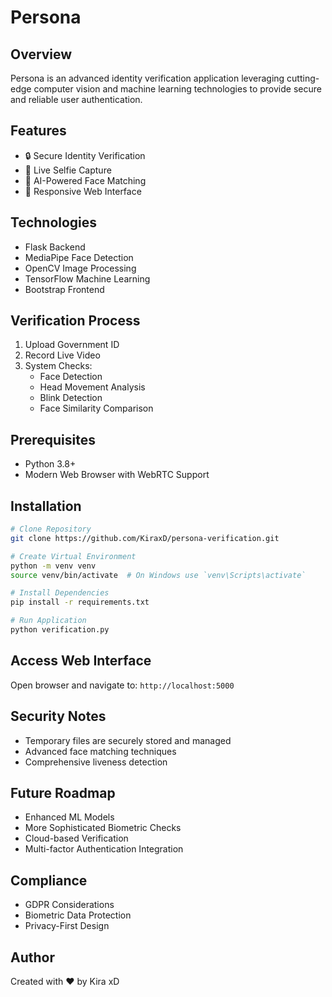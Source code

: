# Persona

## Overview
Persona is an advanced identity verification application leveraging cutting-edge computer vision and machine learning technologies to provide secure and reliable user authentication.

## Features
- 🔒 Secure Identity Verification
- 📸 Live Selfie Capture
- 🧠 AI-Powered Face Matching
- 📱 Responsive Web Interface

## Technologies
- Flask Backend
- MediaPipe Face Detection
- OpenCV Image Processing
- TensorFlow Machine Learning
- Bootstrap Frontend

## Verification Process
1. Upload Government ID
2. Record Live Video
3. System Checks:
   - Face Detection
   - Head Movement Analysis
   - Blink Detection
   - Face Similarity Comparison

## Prerequisites
- Python 3.8+
- Modern Web Browser with WebRTC Support

## Installation
```bash
# Clone Repository
git clone https://github.com/KiraxD/persona-verification.git

# Create Virtual Environment
python -m venv venv
source venv/bin/activate  # On Windows use `venv\Scripts\activate`

# Install Dependencies
pip install -r requirements.txt

# Run Application
python verification.py
```

## Access Web Interface
Open browser and navigate to:
`http://localhost:5000`

## Security Notes
- Temporary files are securely stored and managed
- Advanced face matching techniques
- Comprehensive liveness detection

## Future Roadmap
- Enhanced ML Models
- More Sophisticated Biometric Checks
- Cloud-based Verification
- Multi-factor Authentication Integration

## Compliance
- GDPR Considerations
- Biometric Data Protection
- Privacy-First Design

## Author
Created with ❤️ by Kira xD

